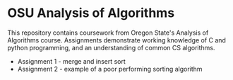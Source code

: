 # OSU Analysis of Algorithms

This repository contains coursework from Oregon State's Analysis of Algorithms course. Assignments demonstrate working knowledge of C and python programming, and an understanding of common CS algorithms.

- Assignment 1 - merge and insert sort
- Assignment 2 - example of a poor performing sorting algorithm
